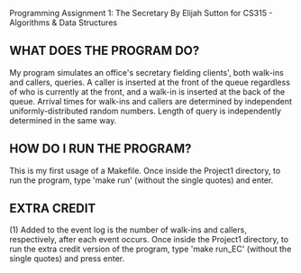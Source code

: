 Programming Assignment 1: The Secretary 
By Elijah Sutton for CS315 - Algorithms & Data Structures

WHAT DOES THE PROGRAM DO?
------------------------------
My program simulates an office's secretary fielding clients', both walk-ins and callers, queries.
A caller is inserted at the front of the queue regardless of who is currently at the front, and a  walk-in
is inserted at the back of the queue.
Arrival times for walk-ins and callers are determined by independent uniformly-distributed random numbers.
Length of query is independently determined in the same way.


HOW DO I RUN THE PROGRAM?
-----------------------------
This is my first usage of a Makefile. Once inside the Project1 directory,
to run the program, type 'make run' (without the single quotes) and enter.


EXTRA CREDIT
----------------------------
(1) Added to the event log is the number of walk-ins and callers, respectively, after each event occurs.
Once inside the Project1 directory, to run the extra credit version of the program,
type 'make run_EC' (without the single quotes) and press enter.
